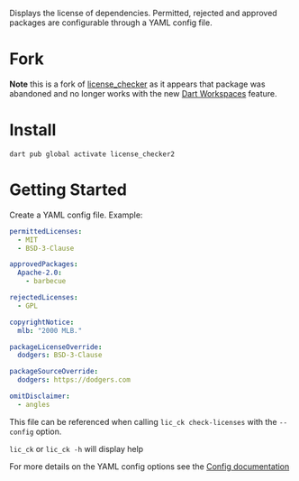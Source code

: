 Displays the license of dependencies. Permitted, rejected and approved packages are configurable
through a YAML config file.

# Fork

**Note** this is a fork of [license_checker](https://pub.dev/packages/license_checker) as it appears that package was abandoned and no longer works with the new [Dart Workspaces](https://dart.dev/tools/pub/workspaces) feature.

# Install

`dart pub global activate license_checker2`

# Getting Started

Create a YAML config file. Example:

```yaml
permittedLicenses:
  - MIT
  - BSD-3-Clause

approvedPackages:
  Apache-2.0:
    - barbecue

rejectedLicenses:
  - GPL

copyrightNotice:
  mlb: "2000 MLB."

packageLicenseOverride:
  dodgers: BSD-3-Clause

packageSourceOverride:
  dodgers: https://dodgers.com

omitDisclaimer:
  - angles
```

This file can be referenced when calling `lic_ck check-licenses` with the `--config` option.

`lic_ck` or `lic_ck -h` will display help

For more details on the YAML config options see the [Config documentation](https://pub.dev/documentation/license_checker2/latest/generate_disclaimer/Config-class.html)
